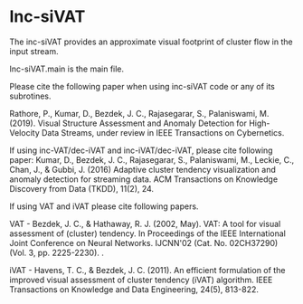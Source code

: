# Inc-siVAT
The inc-siVAT provides an approximate visual footprint of cluster flow in the input stream. 


Inc-siVAT.main is the main file.


Please cite the following paper when using inc-siVAT code or any of its subrotines.

Rathore, P., Kumar, D., Bezdek, J. C., Rajasegarar, S., Palaniswami, M.(2019). Visual Structure Assessment and Anomaly Detection for High-Velocity Data Streams, under review in IEEE Transactions on Cybernetics.



If using inc-VAT/dec-iVAT and inc-iVAT/dec-iVAT, please cite following paper:
Kumar, D., Bezdek, J. C., Rajasegarar, S., Palaniswami, M., Leckie, C., Chan, J., & Gubbi, J. (2016) Adaptive cluster tendency visualization and anomaly detection for streaming data. ACM Transactions on Knowledge Discovery from Data (TKDD), 11(2), 24.




If using VAT and iVAT please cite following papers.

VAT - Bezdek, J. C., & Hathaway, R. J. (2002, May). VAT: A tool for visual assessment of (cluster) tendency. In Proceedings of the  IEEE International Joint Conference on Neural Networks. IJCNN'02 (Cat. No. 02CH37290) (Vol. 3, pp. 2225-2230). .

iVAT -  Havens, T. C., & Bezdek, J. C. (2011). An efficient formulation of the improved visual assessment of cluster tendency (iVAT) algorithm. IEEE Transactions on Knowledge and Data Engineering, 24(5), 813-822.
